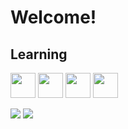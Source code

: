 # Welcome!

## Learning
<img src="https://cdn.jsdelivr.net/gh/devicons/devicon@latest/icons/html5/html5-plain.svg" width="40" height="40"/> <img src="https://cdn.jsdelivr.net/gh/devicons/devicon@latest/icons/css3/css3-plain.svg" width="40" height="40"/> <img src="https://cdn.jsdelivr.net/gh/devicons/devicon@latest/icons/javascript/javascript-plain.svg" width="40" height="40"/> <img src="https://cdn.jsdelivr.net/gh/devicons/devicon@latest/icons/git/git-original.svg" width="40" height="40"/>

<div>
<a href = "mailto:mariapaulasuetti#gmail.com"><img loading="lazy" src="https://img.shields.io/badge/Gmail-D14836?style=for-the-badge&logo=gmail&logoColor=white" target="_blank"></a>
<a href="https://www.linkedin.com/in/mariapaulasuetti" target="_blank"><img loading="lazy" src="https://img.shields.io/badge/-LinkedIn-%230077B5?style=for-the-badge&logo=linkedin&logoColor=white" target="_blank"></a>   
</div>
                                        
<!--
**marisuetti/marisuetti** is a ✨ _special_ ✨ repository because its `README.md` (this file) appears on your GitHub profile.

          
- 🔭 I’m currently working on ...
- 🌱 I’m currently learning ...
- 👯 I’m looking to collaborate on ...
- 🤔 I’m looking for help with ...
- 💬 Ask me about ...
- 📫 How to reach me: ...
- 😄 Pronouns: ...
- ⚡ Fun fact: ...
-->
